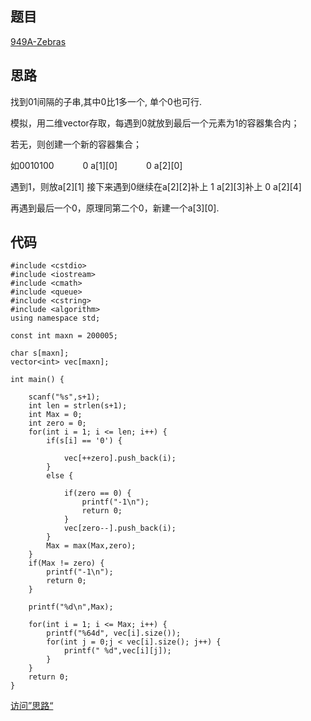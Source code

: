 ## 题目

[949A-Zebras](http://codeforces.com/problemset/problem/949/A)

## <a id="tips">思路</a>

找到01间隔的子串,其中0比1多一个, 单个0也可行.

模拟，用二维vector存取，每遇到0就放到最后一个元素为1的容器集合内；

若无，则创建一个新的容器集合；

如0010100
　　　0 a[1][0]
　　　0 a[2][0]

遇到1，则放a[2][1]
接下来遇到0继续在a[2][2]补上
1  a[2][3]补上
0  a[2][4]

再遇到最后一个0，原理同第二个0，新建一个a[3][0].

## 代码


```
#include <cstdio>
#include <iostream>
#include <cmath>
#include <queue>
#include <cstring>
#include <algorithm>
using namespace std;

const int maxn = 200005;

char s[maxn];
vector<int> vec[maxn];

int main() {
    
    scanf("%s",s+1);
    int len = strlen(s+1);
    int Max = 0;
    int zero = 0;
    for(int i = 1; i <= len; i++) {
        if(s[i] == '0') {
            
            vec[++zero].push_back(i);
        }
        else {
            
            if(zero == 0) {
                printf("-1\n");
                return 0;
            }
            vec[zero--].push_back(i);
        }
        Max = max(Max,zero);
    }
    if(Max != zero) {
        printf("-1\n");
        return 0;
    }

    printf("%d\n",Max);
    
    for(int i = 1; i <= Max; i++) {
        printf("%64d", vec[i].size());
        for(int j = 0;j < vec[i].size(); j++) {
            printf(" %d",vec[i][j]);
        }
    }
    return 0;
}
```


<a href="#tips">访问”思路“</a>
